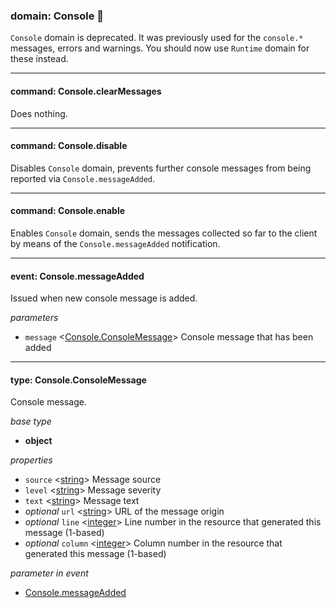 
### domain: Console 🍂

`Console` domain is deprecated. It was previously used for the `console.*` messages, errors and
warnings. You should now use `Runtime` domain for these instead.

---


#### command: Console.clearMessages

Does nothing.

---


#### command: Console.disable

Disables `Console` domain, prevents further console messages from being reported via
`Console.messageAdded`.

---


#### command: Console.enable

Enables `Console` domain, sends the messages collected so far to the client by means of the
`Console.messageAdded` notification.

---


#### event: Console.messageAdded

Issued when new console message is added.

*parameters*
-  `message` <[Console.ConsoleMessage]> Console message that has been added

---


#### type: Console.ConsoleMessage

Console message.

*base type*
- **object**

*properties*
-  `source` <[string]> Message source
-  `level` <[string]> Message severity
-  `text` <[string]> Message text
- *optional* `url` <[string]> URL of the message origin
- *optional* `line` <[integer]> Line number in the resource that generated this message (1-based)
- *optional* `column` <[integer]> Column number in the resource that generated this message (1-based)

*parameter in event*
- [Console.messageAdded]

[Console.messageAdded]: console.md#event-consolemessageadded "Console.messageAdded"
[Console.ConsoleMessage]: console.md#type-consoleconsolemessage "Console.ConsoleMessage"
[boolean]: https://developer.mozilla.org/en-US/docs/Web/JavaScript/Reference/Global_Objects/JSON "JSON boolean"
[string]: https://developer.mozilla.org/en-US/docs/Web/JavaScript/Reference/Global_Objects/JSON "JSON string"
[number]: https://developer.mozilla.org/en-US/docs/Web/JavaScript/Reference/Global_Objects/JSON "JSON number"
[integer]: https://developer.mozilla.org/en-US/docs/Web/JavaScript/Reference/Global_Objects/JSON "JSON integer"
[object]: https://developer.mozilla.org/en-US/docs/Web/JavaScript/Reference/Global_Objects/JSON "JSON object"
[any]: https://developer.mozilla.org/en-US/docs/Web/JavaScript/Reference/Global_Objects/JSON "JSON any"